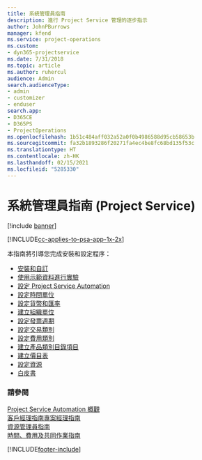 ```yaml
---
title: 系統管理員指南
description: 進行 Project Service 管理的逐步指示
author: JohnPBurrows
manager: kfend
ms.service: project-operations
ms.custom:
- dyn365-projectservice
ms.date: 7/31/2018
ms.topic: article
ms.author: ruhercul
audience: Admin
search.audienceType:
- admin
- customizer
- enduser
search.app:
- D365CE
- D365PS
- ProjectOperations
ms.openlocfilehash: 1b51c484aff032a52a0f0b4986588d95cb58653b
ms.sourcegitcommit: fa32b1893286f20271fa4ec4be8fc68bd135f53c
ms.translationtype: HT
ms.contentlocale: zh-HK
ms.lasthandoff: 02/15/2021
ms.locfileid: "5285330"
---
```

# <a name="administrator-guide-project-service"></a>系統管理員指南 (Project Service)

[!include [banner](../includes/psa-now-project-operations.md)]

[!INCLUDE[cc-applies-to-psa-app-1x-2x](../includes/cc-applies-to-psa-app-1x-2x.md)]

本指南將引導您完成安裝和設定程序：  
  
- [安裝和自訂](install-customize.md)
- [使用示範資料進行實驗](use-demo-data.md)
- [設定 Project Service Automation](configure.md)
- [設定時間單位](set-up-time-units.md)
- [設定貨幣和匯率](set-up-currencies-exchange-rates.md)
- [建立組織單位](create-organizational-units.md)
- [設定發票週期](set-up-invoice-frequencies.md)
- [設定交易類別](configure-transaction-categories.md)
- [設定費用類別](configure-expense-categories.md)
- [建立產品類別目錄項目](create-product-catalog-items.md)
- [建立價目表](create-price-list.md)
- [設定資源](set-up-resources.md)
- [白皮書](white-papers.md)
  
### <a name="see-also"></a>請參閱  
 [Project Service Automation 概觀](../psa/overview.md)    
 [客戶經理指南](../psa/account-manager-guide.md)[專案經理指南](../psa/project-manager-guide.md)   
 [資源管理員指南](../psa/resource-manager-guide.md)   
 [時間、費用及共同作業指南](../psa/time-expense-collaboration-guide.md)


[!INCLUDE[footer-include](../includes/footer-banner.md)]